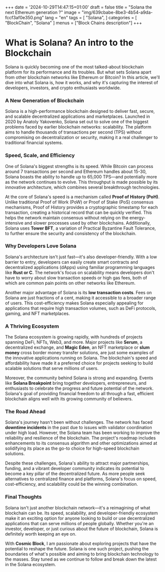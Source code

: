 +++
date = '2024-10-29T14:47:15+01:00'
draft = false
title = "Solana the next Ethereum generation ?"
image = "img/639cbabe-8be3-4b54-a9da-fccf3af0e350.png"
lang = "en"
tags = [
    "Solana",
]
categories = [
    "BlockChain",
    "Solana"
]
menus = ["Block Chains description"]
+++

# **What is Solana? An intro to the Blockchain**
Solana is quickly becoming one of the most talked-about blockchain platform for its performance and its troubles. But what sets Solana apart from other blockchain networks like Ethereum or Bitcoin? In this article, we'll dive into what Solana is, how it works, and why it's capturing the interest of developers, investors, and crypto enthusiasts worldwide.
<!--more-->

### **A New Generation of Blockchain**

Solana is a high-performance blockchain designed to deliver fast, secure, and scalable decentralized applications and marketplaces. Launched in 2020 by Anatoly Yakovenko, Solana set out to solve one of the biggest problems faced by earlier blockchain networks: scalability. The platform aims to handle thousands of transactions per second (TPS) without compromising on decentralization or security, making it a real challenger to traditional financial systems.

### **Speed, Scale, and Efficiency**

One of Solana's biggest strengths is its speed. While Bitcoin can process around 7 transactions per second and Ethereum handles about 15-30, Solana boasts the ability to handle up to 65,000 TPS—and potentially more as the network continues to evolve. This throughput is made possible by its innovative architecture, which combines several breakthrough technologies.

At the core of Solana's speed is a mechanism called **Proof of History (PoH)**. Unlike traditional Proof of Work (PoW) or Proof of Stake (PoS) consensus mechanisms, Proof of History provides a cryptographic timestamp for each transaction, creating a historical record that can be quickly verified. This helps the network maintain consensus without relying on the energy-intensive and slower processes used by other blockchains. Additionally, Solana uses **Tower BFT**, a variation of Practical Byzantine Fault Tolerance, to further ensure the security and consistency of the blockchain.

### **Why Developers Love Solana**

Solana's architecture isn't just fast—it's also developer-friendly. With a low barrier to entry, developers can easily create smart contracts and decentralized applications (dApps) using familiar programming languages like **Rust or C**. The network's focus on scalability means developers don't have to worry about slow transaction speeds or high gas fees, both of which are common pain points on other networks like Ethereum.

Another major advantage of Solana is its **low transaction costs**. Fees on Solana are just fractions of a cent, making it accessible to a broader range of users. This cost-efficiency makes Solana especially appealing for applications that require high transaction volumes, such as DeFi protocols, gaming, and NFT marketplaces.

### **A Thriving Ecosystem**

The Solana ecosystem is growing rapidly, with hundreds of projects spanning DeFi, NFTs, Web3, and more. Major projects like **Serum**, a decentralized exchange, and **Magic Eden**, an NFT marketplace or **slum money** cross border money transfer solutions, are just some examples of the innovative applications running on Solana. The blockchain's speed and affordability have made it a preferred choice for projects seeking to build scalable solutions that serve millions of users.

Moreover, the community behind Solana is strong and expanding. Events like **Solana Breakpoint** bring together developers, entrepreneurs, and enthusiasts to celebrate the progress and future potential of the network. Solana's goal of providing financial freedom to all through a fast, efficient blockchain aligns well with its growing community of believers.

### **The Road Ahead**

Solana's journey hasn't been without challenges. The network has faced **downtime incidents** in the past due to issues with validator coordination under high load. However, the Solana team has been working to improve the reliability and resilience of the blockchain. The project's roadmap includes enhancements to its consensus algorithm and other optimizations aimed at solidifying its place as the go-to choice for high-speed blockchain solutions.

Despite these challenges, Solana's ability to attract major partnerships, funding, and a vibrant developer community indicates its potential to become a key pillar of the decentralized future. As more people seek alternatives to centralized finance and platforms, Solana's focus on speed, cost-efficiency, and scalability could be the winning combination.

### **Final Thoughts**

Solana isn't just another blockchain network—it's a reimagining of what blockchain can be. Its speed, scalability, and developer-friendly ecosystem make it an exciting option for anyone looking to build or use decentralized applications that can serve millions of people globally. Whether you're an investor, developer, or just curious about the future of blockchain, Solana is definitely worth keeping an eye on.

With **Cosmic Block**, I am passionate about exploring projects that have the potential to reshape the future. Solana is one such project, pushing the boundaries of what's possible and aiming to bring blockchain technology to the masses. Stay tuned as we continue to follow and break down the latest in the Solana ecosystem.

